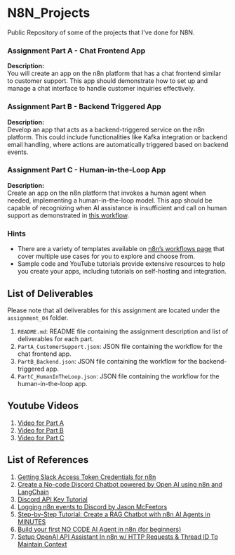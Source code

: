 # N8N_Projects
Public Repository of some of the projects that I've done for N8N.


### Assignment Part A - Chat Frontend App

**Description:**  
You will create an app on the n8n platform that has a chat frontend similar to customer support. This app should demonstrate how to set up and manage a chat interface to handle customer inquiries effectively.  

### Assignment Part B - Backend Triggered App

**Description:**  
Develop an app that acts as a backend-triggered service on the n8n platform. This could include functionalities like Kafka integration or backend email handling, where actions are automatically triggered based on backend events.  

### Assignment Part C - Human-in-the-Loop App

**Description:**  
Create an app on the n8n platform that invokes a human agent when needed, implementing a human-in-the-loop model. This app should be capable of recognizing when AI assistance is insufficient and call on human support as demonstrated in [this workflow](https://n8n.io/workflows/2095-ask-a-human-for-help-when-the-ai-doesnt-know-the-answer).

### Hints

- There are a variety of templates available on [n8n’s workflows page](https://n8n.io/workflows/) that cover multiple use cases for you to explore and choose from.
- Sample code and YouTube tutorials provide extensive resources to help you create your apps, including tutorials on self-hosting and integration.

## List of Deliverables

Please note that all deliverables for this assignment are located under the `assignment_04` folder.

1. `README.md`: README file containing the assignment description and list of deliverables for each part.
2. `PartA_CustomerSupport.json`: JSON file containing the workflow for the chat frontend app.
3. `PartB_Backend.json`: JSON file containing the workflow for the backend-triggered app.
4. `PartC_HumanInTheLoop.json`: JSON file containing the workflow for the human-in-the-loop app.

## Youtube Videos

1. [Video for Part A](https://youtu.be/LOmbYTa7w_0)
2. [Video for Part B](https://youtu.be/z_iTdgNAuoQ)
3. [Video for Part C](https://youtu.be/7TvcBmqdL_g)

## List of References

1. [Getting Slack Access Token Credentials for n8n](https://www.youtube.com/watch?v=8x3BzKhl_ek)
2. [Create a No-code Discord Chatbot powered by Open AI using n8n and LangChain](https://www.youtube.com/watch?v=NIpr3uwXnrA&t=181s)
3. [Discord API Key Tutorial](https://www.youtube.com/watch?v=OAJyw4zrsk0)
4. [Logging n8n events to Discord by Jason McFeetors](https://www.youtube.com/watch?v=epz5Uo3Zd6Q&t=267s)
5. [Step-by-Step Tutorial: Create a RAG Chatbot with n8n AI Agents in MINUTES](https://www.youtube.com/watch?v=UeFi5oV9UpY&t=1200s)
6. [Build your first NO CODE AI Agent in n8n (for beginners)](https://www.youtube.com/watch?v=otUBuV1foLY)
7. [Setup OpenAI API Assistant In n8n w/ HTTP Requests & Thread ID To Maintain Context](https://www.youtube.com/watch?v=xIiBGKUn9s8&t=135s)